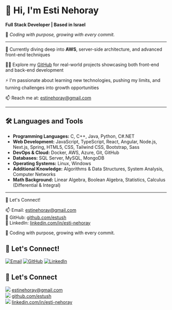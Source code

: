 # 👋 Hi, I'm Esti Nehoray

**Full Stack Developer | Based in Israel**

🎯 *Coding with purpose, growing with every commit.*

---

🌱 Currently diving deep into **AWS**, server-side architecture, and advanced front-end techniques  

👩‍💻 Explore my [GitHub](https://github.com/estush) for real-world projects showcasing both front-end and back-end development  

⚡ I'm passionate about learning new technologies, pushing my limits, and turning challenges into growth opportunities  

📫 Reach me at: [estinehoray@gmail.com](mailto:estinehoray@gmail.com)

---

## 🛠️ Languages and Tools

- **Programming Languages:** C, C++, Java, Python, C#.NET  
- **Web Development:** JavaScript, TypeScript, React, Angular, Node.js, Next.js, Spring, HTML5, CSS, Tailwind CSS, Bootstrap, Sass  
- **DevOps & Cloud:** Docker, AWS, Azure, Git, GitHub  
- **Databases:** SQL Server, MySQL, MongoDB  
- **Operating Systems:** Linux, Windows  
- **Additional Knowledge:** Algorithms & Data Structures, System Analysis, Computer Networks  
- **Math Background:** Linear Algebra, Boolean Algebra, Statistics, Calculus (Differential & Integral)

---

🤝 Let's Connect!

📫 Email: [estinehoray@gmail.com](mailto:estinehoray@gmail.com)  
🐙 GitHub: [github.com/estush](https://github.com/estush)  
🔗 LinkedIn: [linkedin.com/in/esti-nehoray](https://www.linkedin.com/in/esti-nehoray/)

🎯 Coding with purpose, growing with every commit.


## 🤝 Let's Connect!

[![Email](https://img.shields.io/badge/Email-estinehoray@gmail.com-red?style=flat-square&logo=gmail)](mailto:estinehoray@gmail.com)
[![GitHub](https://img.shields.io/badge/GitHub-estush-181717?style=flat-square&logo=github)](https://github.com/estush)
[![LinkedIn](https://img.shields.io/badge/LinkedIn-Esti%20Nehoray-0077B5?style=flat-square&logo=linkedin)](https://www.linkedin.com/in/esti-nehoray/)


## 🤝 Let's Connect

[<img src="https://img.icons8.com/ios-filled/20/000000/email.png"/>](mailto:estinehoray@gmail.com) [estinehoray@gmail.com](mailto:estinehoray@gmail.com)  
[<img src="https://img.icons8.com/ios-glyphs/20/000000/github.png"/>](https://github.com/estush) [github.com/estush](https://github.com/estush)  
[<img src="https://img.icons8.com/ios-filled/20/0077B5/linkedin.png"/>](https://www.linkedin.com/in/esti-nehoray/) [linkedin.com/in/esti-nehoray](https://www.linkedin.com/in/esti-nehoray/)



